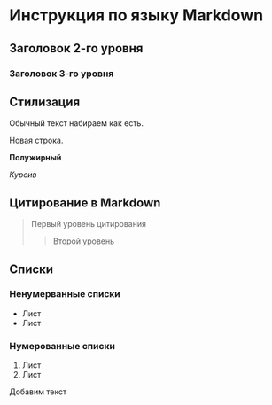 # Инструкция по языку Markdown

## Заголовок 2-го уровня
### Заголовок 3-го уровня

## Стилизация

Обычный текст набираем как есть.

Новая строка.

**Полужирный**

*Курсив*

## Цитирование в Markdown
> Первый уровень цитирования
>> Второй уровень

## Списки
### Ненумерванные списки
* Лист
* Лист

### Нумерованные списки
1. Лист
2. Лист

Добавим текст
